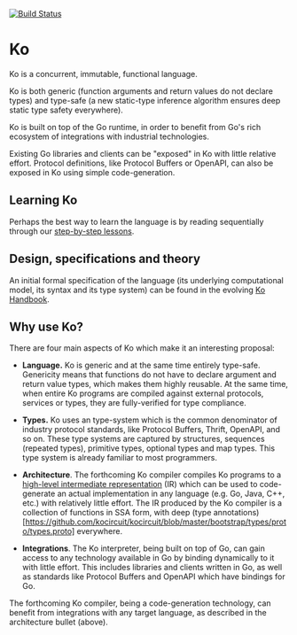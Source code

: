 
[![Build Status](https://travis-ci.org/kocircuit/kocircuit.svg?branch=master)](https://travis-ci.org/kocircuit/kocircuit)

# Ko

Ko is a concurrent, immutable, functional language.

Ko is both generic (function arguments and return values do not declare types)
and type-safe (a new static-type inference algorithm ensures deep static type
safety everywhere).

Ko is built on top of the Go runtime, in order to benefit from Go's rich ecosystem of 
integrations with industrial technologies.

Existing Go libraries and clients can be "exposed" in Ko with little relative effort.
Protocol definitions, like Protocol Buffers or OpenAPI, can also be exposed in Ko
using simple code-generation.

## Learning Ko

Perhaps the best way to learn the language is by reading sequentially through
our [step-by-step lessons](https://github.com/kocircuit/kocircuit/tree/master/lessons).

## Design, specifications and theory

An initial formal specification of the language (its underlying computational model,
its syntax and its type system) can be found in the evolving [Ko Handbook](https://kocircuit.github.io/).

## Why use Ko?

There are four main aspects of Ko which make it an interesting proposal:

* __Language.__ Ko is generic and at the same time entirely type-safe.
Genericity means that functions do not have to declare argument and return 
value types, which makes them highly reusable. At the same time, when entire
Ko programs are compiled against external protocols, services or types,
they are fully-verified for type compliance.

* __Types.__ Ko uses an type-system which is the common denominator of
industry protocol standards, like Protocol Buffers, Thrift, OpenAPI, and so on.
These type systems are captured by structures, sequences (repeated types), primitive types,
optional types and map types. This type system is already familiar to most programmers.

* __Architecture__. The forthcoming Ko compiler compiles Ko programs to
a [high-level intermediate representation](https://github.com/kocircuit/kocircuit/blob/master/bootstrap/asm/proto/asm.proto) (IR) which can be used to code-generate an actual implementation in
any language (e.g. Go, Java, C++, etc.) with relatively little effort.
The IR produced by the Ko compiler is a collection of functions in SSA form,
with deep (type annotations)[https://github.com/kocircuit/kocircuit/blob/master/bootstrap/types/proto/types.proto] everywhere.

* __Integrations__. The Ko interpreter, being built on top of Go, can
gain access to any technology available in Go by binding dynamically to it
with little effort. This includes libraries and clients written in Go,
as well as standards like Protocol Buffers and OpenAPI which
have bindings for Go.

The forthcoming Ko compiler, being a code-generation technology,
can benefit from integrations with any target language, as described in
the architecture bullet (above).
